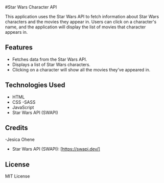 #Star Wars Character API

This application uses the Star Wars API to fetch information about Star Wars characters and the movies they appear in. Users can click on a character's name, and the application will display the list of movies that character appears in.

## Features

- Fetches data from the Star Wars API.
- Displays a list of Star Wars characters.
- Clicking on a character will show all the movies they’ve appeared in.

## Technologies Used

- HTML
- CSS
-SASS
- JavaScript
- Star Wars API (SWAPI)


## Credits
-Jesica Ohene
- Star Wars API (SWAPI): [https://swapi.dev/]

## License
MIT License


